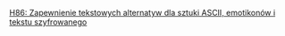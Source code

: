 [H86: Zapewnienie tekstowych alternatyw dla sztuki ASCII, emotikonów i tekstu szyfrowanego](https://www.w3.org/TR/WCAG20-TECHS/H86.html)